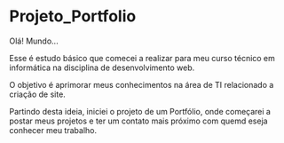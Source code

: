 # Projeto_Portfolio
Olá! Mundo...

Esse é estudo básico que comecei a realizar para meu curso técnico em informática na disciplina de desenvolvimento web.

O objetivo é aprimorar meus conhecimentos na área de TI relacionado a criação de site. 

Partindo desta ideia, iniciei o projeto de um Portfólio, onde começarei a postar meus projetos e ter um contato mais próximo com quemd eseja conhecer meu trabalho.
